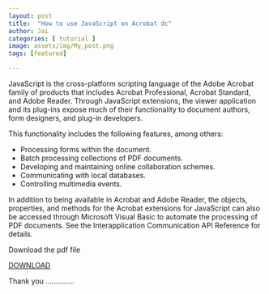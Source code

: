 ```yaml
---
layout: post
title:  "How to use JavaScript on Acrobat dc"
author: Jai
categories: [ tutorial ]
image: assets/img/My_post.png
tags: [featured]

---
```



JavaScript is the cross-platform scripting language of the Adobe Acrobat family of products that includes
Acrobat Professional, Acrobat Standard, and Adobe Reader. Through JavaScript extensions, the viewer
application and its plug-ins expose much of their functionality to document authors, form designers, and
plug-in developers.

This functionality includes the following features, among others:

- Processing forms within the document.
- Batch processing collections of PDF documents.
- Developing and maintaining online collaboration schemes.
- Communicating with local databases.
- Controlling multimedia events.

In addition to being available in Acrobat and Adobe Reader, the objects, properties, and methods for the
Acrobat extensions for JavaScript can also be accessed through Microsoft Visual Basic to automate the
processing of PDF documents. See the Interapplication Communication API Reference for details.



Download the pdf file 

[DOWNLOAD](https://drive.google.com/open?id=19xPQ8VCN8Gz-LIRT28tInZL6ovX4GtvQ)



Thank you ..............





